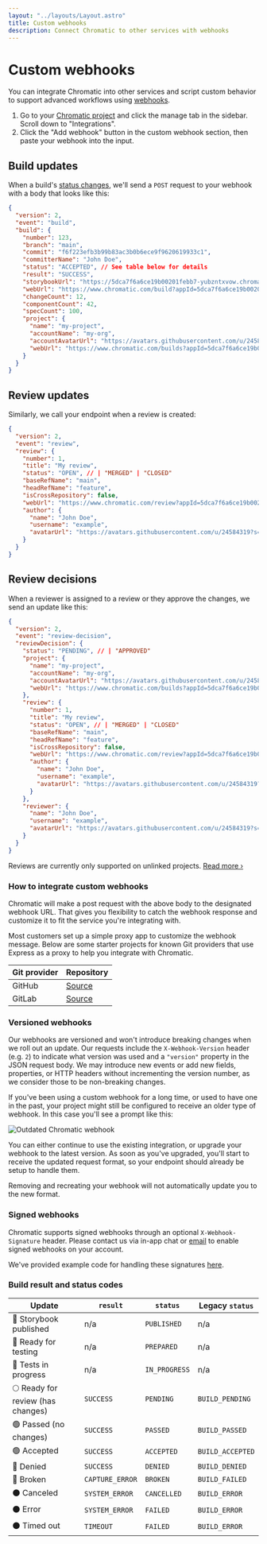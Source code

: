 ```yaml
---
layout: "../layouts/Layout.astro"
title: Custom webhooks
description: Connect Chromatic to other services with webhooks
---
```


# Custom webhooks

You can integrate Chromatic into other services and script custom behavior to support advanced workflows using [webhooks](https://en.wikipedia.org/wiki/Webhook).

1. Go to your [Chromatic project](https://www.chromatic.com/start) and click the manage tab in the sidebar. Scroll down to "Integrations".
2. Click the "Add webhook" button in the custom webhook section, then paste your webhook into the input.

## Build updates

When a build's [status changes](#result-and-status-codes), we'll send a `POST` request to your webhook with a body that looks like this:

```json
{
  "version": 2,
  "event": "build",
  "build": {
    "number": 123,
    "branch": "main",
    "commit": "f6f223efb3b99b83ac3b0b6ece9f9620619933c1",
    "committerName": "John Doe",
    "status": "ACCEPTED", // See table below for details
    "result": "SUCCESS",
    "storybookUrl": "https://5dca7f6a6ce19b00201febb7-yubzntxvow.chromatic.com/",
    "webUrl": "https://www.chromatic.com/build?appId=5dca7f6a6ce19b00201febb7&number=123",
    "changeCount": 12,
    "componentCount": 42,
    "specCount": 100,
    "project": {
      "name": "my-project",
      "accountName": "my-org",
      "accountAvatarUrl": "https://avatars.githubusercontent.com/u/24584319?s=200",
      "webUrl": "https://www.chromatic.com/builds?appId=5dca7f6a6ce19b00201febb7"
    }
  }
}
```

## Review updates

Similarly, we call your endpoint when a review is created:

```json
{
  "version": 2,
  "event": "review",
  "review": {
    "number": 1,
    "title": "My review",
    "status": "OPEN", // | "MERGED" | "CLOSED"
    "baseRefName": "main",
    "headRefName": "feature",
    "isCrossRepository": false,
    "webUrl": "https://www.chromatic.com/review?appId=5dca7f6a6ce19b00201febb7&number=1",
    "author": {
      "name": "John Doe",
      "username": "example",
      "avatarUrl": "https://avatars.githubusercontent.com/u/24584319?s=200"
    }
  }
}
```

## Review decisions

When a reviewer is assigned to a review or they approve the changes, we send an update like this:

```json
{
  "version": 2,
  "event": "review-decision",
  "reviewDecision": {
    "status": "PENDING", // | "APPROVED"
    "project": {
      "name": "my-project",
      "accountName": "my-org",
      "accountAvatarUrl": "https://avatars.githubusercontent.com/u/24584319?s=200",
      "webUrl": "https://www.chromatic.com/builds?appId=5dca7f6a6ce19b00201febb7"
    },
    "review": {
      "number": 1,
      "title": "My review",
      "status": "OPEN", // | "MERGED" | "CLOSED"
      "baseRefName": "main",
      "headRefName": "feature",
      "isCrossRepository": false,
      "webUrl": "https://www.chromatic.com/review?appId=5dca7f6a6ce19b00201febb7&number=1",
      "author": {
        "name": "John Doe",
        "username": "example",
        "avatarUrl": "https://avatars.githubusercontent.com/u/24584319?s=200"
      }
    },
    "reviewer": {
      "name": "John Doe",
      "username": "example",
      "avatarUrl": "https://avatars.githubusercontent.com/u/24584319?s=200"
    }
  }
}
```

<div class="aside">

Reviews are currently only supported on unlinked projects. [Read more ›](access#projects)

</div>

### How to integrate custom webhooks

Chromatic will make a post request with the above body to the designated webhook URL. That gives you flexibility to catch the webhook response and customize it to fit the service you're integrating with.

Most customers set up a simple proxy app to customize the webhook message. Below are some starter projects for known Git providers that use Express as a proxy to help you integrate with Chromatic.

| Git provider | Repository                                                 |
| ------------ | ---------------------------------------------------------- |
| GitHub       | [Source](https://github.com/chromaui/github-webhook-proxy) |
| GitLab       | [Source](https://github.com/chromaui/gitlab-webhook-proxy) |

### Versioned webhooks

Our webhooks are versioned and won't introduce breaking changes when we roll out an update. Our requests include the `X-Webhook-Version` header (e.g. `2`) to indicate what version was used and a `"version"` property in the JSON request body. We may introduce new events or add new fields, properties, or HTTP headers without incrementing the version number, as we consider those to be non-breaking changes.

If you've been using a custom webhook for a long time, or used to have one in the past, your project might still be configured to receive an older type of webhook. In this case you'll see a prompt like this:

![Outdated Chromatic webhook](../images/custom-webhook-outdated.png)

You can either continue to use the existing integration, or upgrade your webhook to the latest version. As soon as you've upgraded, you'll start to receive the updated request format, so your endpoint should already be setup to handle them.

Removing and recreating your webhook will not automatically update you to the new format.

### Signed webhooks

Chromatic supports signed webhooks through an optional `X-Webhook-Signature` header. Please contact us via in-app chat or <a href="mailto:support@chromatic.com?Subject=Signed%20webhooks">email</a> to enable signed webhooks on your account.

We've provided example code for handling these signatures [here](https://github.com/chromaui/signed-webhook-examples).

### Build result and status codes

| Update                            | `result`        | `status`      | Legacy `status`  |
| --------------------------------- | --------------- | ------------- | ---------------- |
| 🔵 Storybook published            | n/a             | `PUBLISHED`   | n/a              |
| 🔵 Ready for testing              | n/a             | `PREPARED`    | n/a              |
| 🔵 Tests in progress              | n/a             | `IN_PROGRESS` | n/a              |
| 🌕 Ready for review (has changes) | `SUCCESS`       | `PENDING`     | `BUILD_PENDING`  |
| 🟢 Passed (no changes)            | `SUCCESS`       | `PASSED`      | `BUILD_PASSED`   |
| 🟢 Accepted                       | `SUCCESS`       | `ACCEPTED`    | `BUILD_ACCEPTED` |
| 🔴 Denied                         | `SUCCESS`       | `DENIED`      | `BUILD_DENIED`   |
| 🔴 Broken                         | `CAPTURE_ERROR` | `BROKEN`      | `BUILD_FAILED`   |
| ⚫️ Canceled                      | `SYSTEM_ERROR`  | `CANCELLED`   | `BUILD_ERROR`    |
| ⚫️ Error                         | `SYSTEM_ERROR`  | `FAILED`      | `BUILD_ERROR`    |
| ⚫️ Timed out                     | `TIMEOUT`       | `FAILED`      | `BUILD_ERROR`    |
